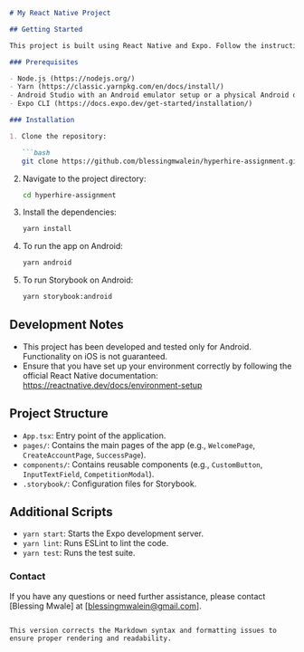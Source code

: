 

```markdown
# My React Native Project

## Getting Started

This project is built using React Native and Expo. Follow the instructions below to get the project up and running on your Android device.

### Prerequisites

- Node.js (https://nodejs.org/)
- Yarn (https://classic.yarnpkg.com/en/docs/install/)
- Android Studio with an Android emulator setup or a physical Android device with USB debugging enabled
- Expo CLI (https://docs.expo.dev/get-started/installation/)

### Installation

1. Clone the repository:

   ```bash
   git clone https://github.com/blessingmwalein/hyperhire-assignment.git
   ```

2. Navigate to the project directory:

   ```bash
   cd hyperhire-assignment
   ```

3. Install the dependencies:

   ```bash
   yarn install
   ```

4. To run the app on Android:

   ```bash
   yarn android
   ```

5. To run Storybook on Android:

   ```bash
   yarn storybook:android
   ```

## Development Notes

- This project has been developed and tested only for Android. Functionality on iOS is not guaranteed.
- Ensure that you have set up your environment correctly by following the official React Native documentation: https://reactnative.dev/docs/environment-setup

## Project Structure

- `App.tsx`: Entry point of the application.
- `pages/`: Contains the main pages of the app (e.g., `WelcomePage`, `CreateAccountPage`, `SuccessPage`).
- `components/`: Contains reusable components (e.g., `CustomButton`, `InputTextField`, `CompetitionModal`).
- `.storybook/`: Configuration files for Storybook.

## Additional Scripts

- `yarn start`: Starts the Expo development server.
- `yarn lint`: Runs ESLint to lint the code.
- `yarn test`: Runs the test suite.

### Contact

If you have any questions or need further assistance, please contact [Blessing Mwale] at [blessingmwalein@gmail.com].
```

This version corrects the Markdown syntax and formatting issues to ensure proper rendering and readability.
